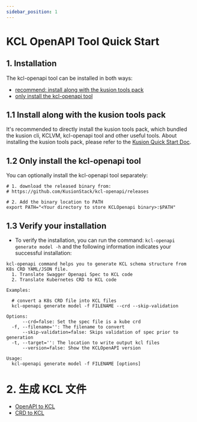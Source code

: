 ```yaml
---
sidebar_position: 1
---
```


# KCL OpenAPI Tool Quick Start

## 1. Installation

The kcl-openapi tool can be installed in both ways: 

- [recommend: install along with the kusion tools pack](#11-install-along-with-the-kusion-tools-pack)
- [only install the kcl-openapi tool](#12-only-install-the-kcl-openapi-tool)

## 1.1 Install along with the kusion tools pack

It's recommended to directly install the kusion tools pack, which bundled the kusion cli, KCLVM, kcl-openapi tool and other useful tools. About installing the kusion tools pack, please refer to the [Kusion Quick Start Doc](/docs/user_docs/getting-started/install).

## 1.2 Only install the kcl-openapi tool

You can optionally install the kcl-openapi tool separately:

```shell
# 1. download the released binary from:
# https://github.com/KusionStack/kcl-openapi/releases

# 2. Add the binary location to PATH
export PATH="<Your directory to store KCLOpenapi binary>:$PATH"
```

## 1.3 Verify your installation

- To verify the installation, you can run the command: `kcl-openapi generate model -h` and the following information indicates your successful installation:

```shell
kcl-openapi command helps you to generate KCL schema structure from K8s CRD YAML/JSON file.
  1. Translate Swagger Openapi Spec to KCL code
  2. Translate Kubernetes CRD to KCL code

Examples:

  # convert a K8s CRD file into KCL files
  kcl-openapi generate model -f FILENAME --crd --skip-validation

Options:
      --crd=false: Set the spec file is a kube crd
  -f, --filename='': The filename to convert
      --skip-validation=false: Skips validation of spec prior to generation
  -t, --target='': The location to write output kcl files
      --version=false: Show the KCLOpenAPI version

Usage:
  kcl-openapi generate model -f FILENAME [options]
```

# 2. 生成 KCL 文件

- [OpenAPI to KCL](../openapi/openapi-to-kcl.md)
- [CRD to KCL](../openapi/crd-to-kcl.md)
